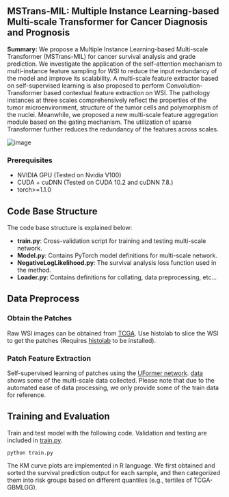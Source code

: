 ## MSTrans-MIL: Multiple Instance Learning-based Multi-scale Transformer for Cancer Diagnosis and Prognosis

**Summary:** We propose a Multiple Instance Learning-based Multi-scale Transformer (MSTrans-MIL) for cancer survival analysis and grade prediction. We investigate the application of the self-attention mechanism to multi-instance feature sampling for WSI to reduce the input redundancy of the model and improve its scalability. A multi-scale feature extractor based on self-supervised learning is also proposed to perform Convolution-Transformer based contextual feature extraction on WSI. The pathology instances at three scales comprehensively reflect the properties of the tumor microenvironment, structure of the tumor cells and polymorphism of the nuclei. Meanwhile, we proposed a new multi-scale feature aggregation module based on the gating mechanism. The utilization of sparse Transformer further reduces the redundancy of the features across scales.

![image](https://github.com/Mercuriiio/MSTrans-MIL/blob/main/model.jpg)

### Prerequisites
- NVIDIA GPU (Tested on Nvidia V100)
- CUDA + cuDNN (Tested on CUDA 10.2 and cuDNN 7.8.)
- torch>=1.1.0

## Code Base Structure
The code base structure is explained below: 
- **train.py**: Cross-validation script for training and testing multi-scale network.
- **Model.py**: Contains PyTorch model definitions for multi-scale network.
- **NegativeLogLikelihood.py**: The survival analysis loss function used in the method.
- **Loader.py**: Contains definitions for collating, data preprocessing, etc...

## Data Preprocess

### Obtain the Patches
Raw WSI images can be obtained from [TCGA](https://portal.gdc.cancer.gov/). Use histolab to slice the WSI to get the patches (Requires [histolab](https://github.com/histolab/histolab) to be installed).

### Patch Feature Extraction
Self-supervised learning of patches using the [UFormer network](https://github.com/ZhendongWang6/Uformer). [data](https://github.com/Mercuriiio/MSTrans-MIL/tree/main/data/gbmlgg) shows some of the multi-scale data collected. Please note that due to the automated ease of data processing, we only provide some of the train data for reference.

## Training and Evaluation

Train and test model with the following code. Validation and testing are included in [train.py](https://github.com/Mercuriiio/MSTrans-MIL/blob/main/train.py).

```
python train.py
```

The KM curve plots are implemented in R language. We first obtained and sorted the survival prediction output for each sample, and then categorized them into risk groups based on different quantiles (e.g., tertiles of TCGA-GBMLGG).
